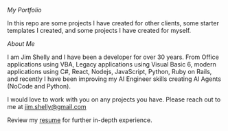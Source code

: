 *My Portfolio*

In this repo are some projects I have created for other clients, some starter templates I created, and some projects I have created for myself.  

*About Me*

I am Jim Shelly and I have been a developer for over 30 years.  From Office applications using VBA, Legacy applications using Visual Basic 6, modern applications using C#, React, Nodejs, JavaScript, Python, Ruby on Rails, and recently I have been improving my AI Engineer skills creating AI Agents (NoCode and Python).  

I would love to work with you on any projects you have.  Please reach out to me at jim.shelly@gmail.com

Review my [resume](resume.MD) for further in-depth experience.